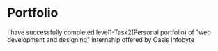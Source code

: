 # Portfolio
I have successfully completed level1-Task2(Personal portfolio) of "web development and designing" internship offered by Oasis Infobyte
